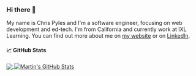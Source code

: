 ### Hi there 👋

My name is Chris Pyles and I'm a software engineer, focusing on web development and ed-tech. I'm from California and currently work at IXL Learning. You can find out more about me on [my website](https://chrispyles.io/) or on [LinkedIn](https://linkedin.com/in/chris-pyles).

#### 📈 GitHub Stats

<a href="https://github.com/chrispyles/chrispyles">
  <img align="center" src="https://github-readme-stats.vercel.app/api/top-langs/?username=chrispyles&hide=java,html,tex,ipynb&title_color=ffffff&text_color=c9cacc&icon_color=2bbc8a&bg_color=1d1f21&langs_count=3" />
</a>

<a href="https://github.com/chrispyles/chrispyles">
  <img align="center" src="https://github-readme-stats.vercel.app/api?username=chrispyles&show_icons=true&line_height=27&count_private=true&title_color=ffffff&text_color=c9cacc&icon_color=2bbc8a&bg_color=1d1f21" alt="Martin's GitHub Stats" />
</a>

<!--
**chrispyles/chrispyles** is a ✨ _special_ ✨ repository because its `README.md` (this file) appears on your GitHub profile.

Here are some ideas to get you started:

- 🔭 I’m currently working on ...
- 🌱 I’m currently learning ...
- 👯 I’m looking to collaborate on ...
- 🤔 I’m looking for help with ...
- 💬 Ask me about ...
- 📫 How to reach me: ...
- 😄 Pronouns: ...
- ⚡ Fun fact: ...
-->
